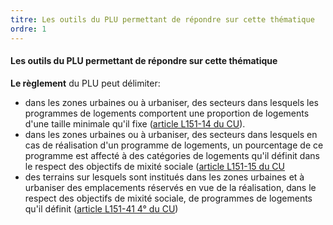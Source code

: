 ```yaml
---
titre: Les outils du PLU permettant de répondre sur cette thématique
ordre: 1
---
```


#### Les outils du PLU permettant de répondre sur cette thématique

**Le règlement** du PLU peut délimiter:

- dans les zones urbaines ou à urbaniser, des secteurs dans lesquels les programmes de logements
comportent une proportion de logements d'une taille minimale qu'il fixe ([article L151-14 du CU](https://www.legifrance.gouv.fr/codes/article_lc/LEGIARTI000031211187/)).
- dans les zones urbaines ou à urbaniser, des secteurs dans lesquels en cas de réalisation d'un
programme de logements, un pourcentage de ce programme est affecté à des catégories de
logements qu'il définit dans le respect des objectifs de mixité sociale ([article L151-15 du CU](https://www.legifrance.gouv.fr/codes/article_lc/LEGIARTI000031211189)
- des terrains sur lesquels sont institués dans les zones urbaines et à urbaniser des emplacements
réservés en vue de la réalisation, dans le respect des objectifs de mixité sociale, de programmes
de logements qu'il définit ([article L151-41 4° du CU](https://www.legifrance.gouv.fr/codes/article_lc/LEGIARTI000043978366))

